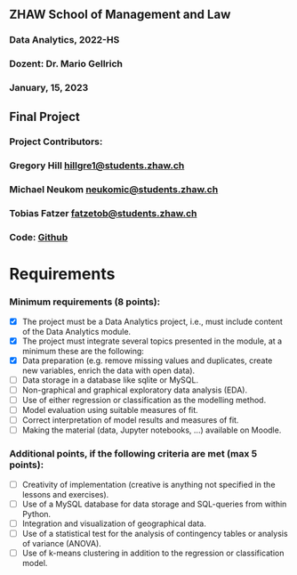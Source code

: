 ## ZHAW School of Management and Law

### Data Analytics, 2022-HS
### Dozent: Dr. Mario Gellrich
### January, 15, 2023

## Final Project

### Project Contributors:

### Gregory Hill        hillgre1@students.zhaw.ch

### Michael Neukom      neukomic@students.zhaw.ch

### Tobias Fatzer       fatzetob@students.zhaw.ch

### Code:	[Github](https://github.com/TobiasFatzer/STAT_Abgabe)

# Requirements
### Minimum requirements (8 points):
- [x] The project must be a Data Analytics project, i.e., must include content of the Data Analytics module.
- [x] The project must integrate several topics presented in the module, at a minimum these are the following:
- [x] Data preparation (e.g. remove missing values and duplicates, create new variables, enrich the data with open data).
- [ ] Data storage in a database like sqlite or MySQL.
- [ ] Non-graphical and graphical exploratory data analysis (EDA).
- [ ] Use of either regression or classification as the modelling method.
- [ ] Model evaluation using suitable measures of fit.
- [ ] Correct interpretation of model results and measures of fit.
- [ ] Making the material (data, Jupyter notebooks, ...) available on Moodle.
### Additional points, if the following criteria are met (max 5 points):
- [ ] Creativity of implementation (creative is anything not specified in the lessons and exercises).
- [ ] Use of a MySQL database for data storage and SQL-queries from within Python.
- [ ] Integration and visualization of geographical data.
- [ ] Use of a statistical test for the analysis of contingency tables or analysis of variance (ANOVA).
- [ ] Use of k-means clustering in addition to the regression or classification model.